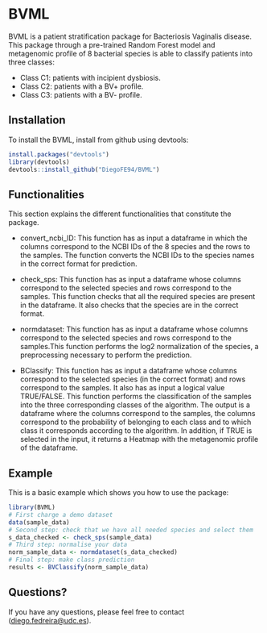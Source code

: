 
<!-- README.md is generated from README.Rmd. Please edit that file -->

# BVML

<!-- badges: start -->

<!-- badges: end -->

BVML is a patient stratification package for Bacteriosis Vaginalis
disease. This package through a pre-trained Random Forest model and
metagenomic profile of 8 bacterial species is able to classify patients
into three classes:

  - Class C1: patients with incipient dysbiosis.
  - Class C2: patients with a BV+ profile.
  - Class C3: patients with a BV- profile.

## Installation

To install the BVML, install from github using devtools:

``` r
install.packages("devtools")
library(devtools)
devtools::install_github("DiegoFE94/BVML")
```

## Functionalities

This section explains the different functionalities that constitute the
package.

  - convert\_ncbi\_ID: This function has as input a dataframe in which
    the columns correspond to the NCBI IDs of the 8 species and the rows
    to the samples. The function converts the NCBI IDs to the species
    names in the correct format for prediction.

  - check\_sps: This function has as input a dataframe whose columns
    correspond to the selected species and rows correspond to the
    samples. This function checks that all the required species are
    present in the dataframe. It also checks that the species are in the
    correct format.

  - normdataset: This function has as input a dataframe whose columns
    correspond to the selected species and rows correspond to the
    samples.This function performs the log2 normalization of the
    species, a preprocessing necessary to perform the prediction.

  - BClassify: This function has as input a dataframe whose columns
    correspond to the selected species (in the correct format) and rows
    correspond to the samples. It also has as input a logical value
    TRUE/FALSE. This function performs the classification of the samples
    into the three corresponding classes of the algorithm. The output is
    a dataframe where the columns correspond to the samples, the columns
    correspond to the probability of belonging to each class and to
    which class it corresponds according to the algorithm. In addition,
    if TRUE is selected in the input, it returns a Heatmap with the
    metagenomic profile of the dataframe.

## Example

This is a basic example which shows you how to use the package:

``` r
library(BVML)
# First charge a demo dataset
data(sample_data)
# Second step: check that we have all needed species and select them
s_data_checked <- check_sps(sample_data)
# Third step: normalise your data
norm_sample_data <- normdataset(s_data_checked)
# Final step: make class prediction
results <- BVClassify(norm_sample_data)
```

## Questions?

If you have any questions, please feel free to contact
(<diego.fedreira@udc.es>).

